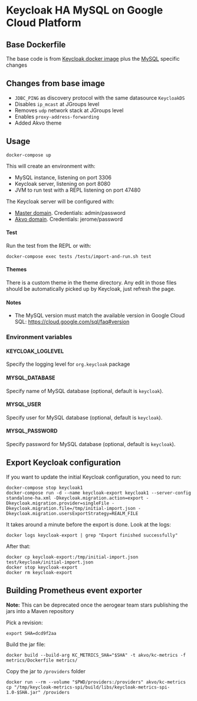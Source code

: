 # Keycloak HA MySQL on Google Cloud Platform

## Base Dockerfile

The base code is from [Keycloak docker image](https://github.com/jboss-dockerfiles/keycloak/tree/2.5.5.Final/server)
plus the [MySQL](https://github.com/jboss-dockerfiles/keycloak/tree/2.5.5.Final/server-mysql)
specific changes

## Changes from base image

* `JDBC_PING` as discovery protocol with the same datasource `KeycloakDS`
* Disables `ip_mcast` at JGroups level
* Removes `udp` network stack at JGroups level
* Enables `proxy-address-forwarding`
* Added Akvo theme

## Usage

    docker-compose up

This will create an environment with:

* MySQL instance, listening on port 3306
* Keycloak server, listening on port 8080
* JVM to run test with a REPL listening on port 47480

The Keycloak server will be configured with:

* [Master domain](http://localhost:8080/). Credentials: admin/password
* [Akvo domain](http://localhost:8080/auth/realms/akvo/account). Credentials: jerome/password

#### Test

Run the test from the REPL or with:

    docker-compose exec tests /tests/import-and-run.sh test

#### Themes

There is a custom theme in the theme directory. Any edit in those files should be automatically picked up by Keycloak,
just refresh the page.

#### Notes

* The MySQL version must match the available version in Google Cloud SQL: https://cloud.google.com/sql/faq#version


### Environment variables

#### KEYCLOAK_LOGLEVEL

Specify the logging level for `org.keycloak` package

#### MYSQL_DATABASE

Specify name of MySQL database (optional, default is `keycloak`).

#### MYSQL_USER

Specify user for MySQL database (optional, default is `keycloak`).

#### MYSQL_PASSWORD

Specify password for MySQL database (optional, default is `keycloak`).

## Export Keycloak configuration

If you want to update the initial Keycloak configuration, you need to run:

    docker-compose stop keycloak1
    docker-compose run -d --name keycloak-export keycloak1 --server-config standalone-ha.xml -Dkeycloak.migration.action=export -Dkeycloak.migration.provider=singleFile -Dkeycloak.migration.file=/tmp/initial-import.json -Dkeycloak.migration.usersExportStrategy=REALM_FILE

It takes around a minute before the export is done. Look at the logs:

    docker logs keycloak-export | grep "Export finished successfully"

After that:

    docker cp keycloak-export:/tmp/initial-import.json test/keycloak/initial-import.json
    docker stop keycloak-export
    docker rm keycloak-export

## Building Prometheus event exporter

__Note:__ This can be deprecated once the aerogear team stars publishing the jars into a Maven repository

Pick a revision:

    export SHA=dcd9f2aa


Build the jar file:

    docker build --build-arg KC_METRICS_SHA="$SHA" -t akvo/kc-metrics -f metrics/Dockerfile metrics/


Copy the jar to `/providers` folder

    docker run --rm --volume "$PWD/providers:/providers" akvo/kc-metrics cp "/tmp/keycloak-metrics-spi/build/libs/keycloak-metrics-spi-1.0-$SHA.jar" /providers
